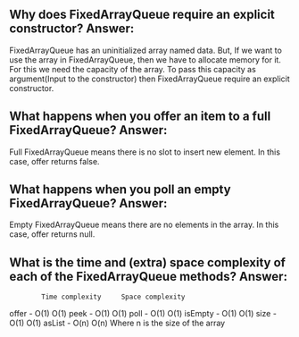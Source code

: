 Why does FixedArrayQueue require an explicit constructor?
Answer:
-------
FixedArrayQueue has an uninitialized array named data.
But, If we want to use the array in FixedArrayQueue, then we have to allocate memory for it.
For this we need the capacity of the array.
To pass this capacity as argument(Input to the constructor) then FixedArrayQueue require an explicit constructor.


What happens when you offer an item to a full FixedArrayQueue?
Answer:
-------
Full FixedArrayQueue means there is no slot to insert new element. 
In this case, offer returns false.


What happens when you poll an empty FixedArrayQueue?
Answer:
-------
Empty FixedArrayQueue means there are no elements in the array.
In this case, offer returns null.


What is the time and (extra) space complexity of each of the FixedArrayQueue methods?
Answer:
-------
            Time complexity     Space complexity
offer   -       O(1)                O(1)
peek    -       O(1)                O(1)
poll    -       O(1)                O(1)
isEmpty -       O(1)                O(1)
size    -       O(1)                O(1)
asList  -       O(n)                O(n)
Where n is the size of the array